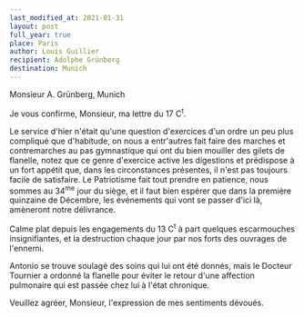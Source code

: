 ```yaml
---
last_modified_at: 2021-01-31
layout: post
full_year: true
place: Paris
author: Louis Guillier
recipient: Adolphe Grünberg
destination: Munich
---
```


Monsieur A. Grünberg, Munich


Je vous confirme, Monsieur, ma lettre du 17 C<sup>t</sup>.

Le service d'hier n'était qu'une question d'exercices d'un ordre un peu plus
compliqué que d'habitude, on nous a entr'autres fait faire des marches et
contremarches au pas gymnastique qui ont du bien mouiller des gilets de
flanelle, notez que ce genre d'exercice active les digestions et prédispose
à un fort appétit que, dans les circonstances présentes, il n'est pas toujours
facile de satisfaire. Le Patriotisme fait tout prendre en patience, nous sommes
au 34<sup>me</sup> jour du siège, et il faut bien espérer que dans la première quinzaine
de Décembre, les événements qui vont se passer d'ici là, amèneront notre
délivrance.

Calme plat depuis les engagements du 13 C<sup>t</sup> à part quelques escarmouches
insignifiantes, et la destruction chaque jour par nos forts des ouvrages de
l'ennemi.

Antonio se trouve soulagé des soins qui lui ont été donnés, mais le Docteur
Tournier a ordonné la flanelle pour éviter le retour d'une affection pulmonaire
qui est passée chez lui à l'état chronique.

Veuillez agréer, Monsieur, l'expression de mes sentiments dévoués.
